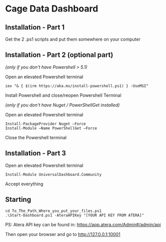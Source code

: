 # Cage Data Dashboard


## Installation - Part 1

Get the 2 .ps1 scripts and put them somewhere on your computer

## Installation - Part 2 (optional part)

*(only if you don't have Powershell > 5.1)*

Open an elevated Powershell terminal

```
iex "& { $(irm https://aka.ms/install-powershell.ps1) } -UseMSI"
```
Install Powershell and close/reopen Powershell Terminal

*(only if you don't have Nuget / PowerShellGet installed)*

Open an elevated Powershell terminal

```
Install-PackageProvider Nuget –Force
Install-Module –Name PowerShellGet –Force
```
Close the Powershell terminal

## Installation - Part 3

Open an elevated Powershell terminal

```
Install-Module UniversalDashboard.Community
```

Accept everything

## Starting

```
cd To_The_Path_Where_you_put_your_files.ps1
.\Start-Dashboard.ps1 -AteraAPIKey "[YOUR API KEY FROM ATERA]"
```
PS: Atera API key can be found in: https://app.atera.com/Admin#/admin/api

Then open your browser and go to http://127.0.0.1:10001
